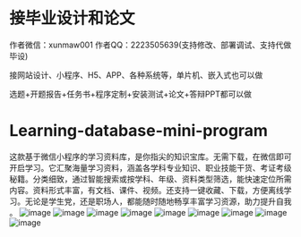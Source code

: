 # 接毕业设计和论文
作者微信：xunmaw001  作者QQ：2223505639(支持修改、部署调试、支持代做毕设)

接网站设计、小程序、H5、APP、各种系统等，单片机、嵌入式也可以做

选题+开题报告+任务书+程序定制+安装测试+论文+答辩PPT都可以做
# Learning-database-mini-program
这款基于微信小程序的学习资料库，是你指尖的知识宝库。无需下载，在微信即可开启学习。它汇聚海量学习资料，涵盖各学科专业知识、职业技能干货、考证考级秘籍。分类细致，通过智能搜索或按学科、年级、资料类型筛选，能快速定位所需内容。资料形式丰富，有文档、课件、视频。还支持一键收藏、下载，方便离线学习。无论是学生党，还是职场人，都能随时随地畅享丰富学习资源，助力提升自我 。 
![image](https://github.com/user-attachments/assets/4809c0c8-88f3-4590-a85f-bce4a74f7b4b)
![image](https://github.com/user-attachments/assets/c261142e-bd34-4d43-848e-33df43e11b64)
![image](https://github.com/user-attachments/assets/b32f6e51-7ff5-41c9-a1a2-5bf894e525d1)
![image](https://github.com/user-attachments/assets/87bd786c-98bc-40f4-9938-5f52b40bba4c)
![image](https://github.com/user-attachments/assets/1329d8f3-f3fd-4d85-86b4-758d05d6aeb2)
![image](https://github.com/user-attachments/assets/96e166b0-52c2-4027-a5ee-b0745fe4edc2)
![image](https://github.com/user-attachments/assets/afdae88b-f0cf-401c-9628-eedb813f0d87)
![image](https://github.com/user-attachments/assets/86f0f90b-3ec2-4482-ac2c-32d465b78e94)
![image](https://github.com/user-attachments/assets/a8ed46c6-47eb-4e06-bd81-9ca3ea7f85b8)
